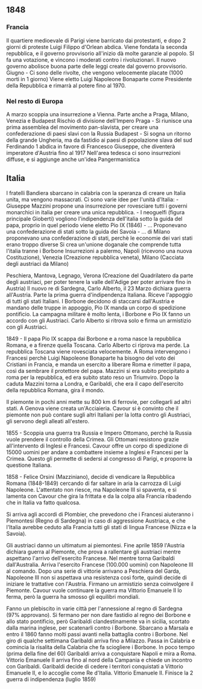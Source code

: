 ## 1848
### Francia
Il quartiere medioevale di Parigi viene barricato dai protestanti, e dopo 2 giorni di proteste Luigi Filippo d'Orlean abdica. Viene fondata la seconda repubblica, e il governo provvisorio all'inizio dà molte garanzie al popolo. SI fa una votazione, e vincono i moderati contro i rivoluzionari. Il nuovo governo abolisce buona parte delle leggi create dal governo provvisorio.
Giugno - Ci sono delle rivolte, che vengono velocemente placate (1000 morti in 1 giorno)
Viene eletto Luigi Napoleone Bonaparte come Presidente della Repubblica e rimarrà al potere fino al 1970.

### Nel resto di Europa
A marzo scoppia una insurrezione a Vienna.
Parte anche a Praga, Milano, Venezia e Budapest
Rischio di divisione dell'Impero
Praga - Si riunisce una prima assemblea del movimento pan-slavista, per creare una confederazione di paesi slavi con la Russia
Budapest - Si sogna un ritorno della grande Ungheria, ma da fastidio ai paesi di popolazione slava del sud
Ferdinando 1 abdica in favore di Francesco Giuseppe, che diventerà imperatore d'Austria fino al 1917
Nell'area tedesca ci sono insurrezioni diffuse, e si aggiunge anche un'idea Pangermanistica

## Italia
I fratelli Bandiera sbarcano in calabria con la speranza di creare un Italia unita, ma vengono massacrati.
Ci sono varie idee per l'unità d'Italia:
	- Giuseppe Mazzini propone una insurrezione per rovesciare tutti i governi monarchici in italia per creare una unica repubblica.
	- I neoguelfi (figura principale Gioberti) vogliono l'indipendenza dell'italia sotto la guida del papa, proprio in quel periodo viene eletto Pio IX (1846)
	- ... Proponevano una confederazione di stati sotto la guida dei Savoia
	- ... di Milano proponevano una confederazione di stati, perchè le economie dei vari stati erano troppo diverse
Si crea un'unione doganale che comprende tutta l'italia tranne i Borbone
Insurrezioni a palermo, Napoli (ricevono una nuova Costituzione), Venezia (Creazione repubblica veneta), Milano (Cacciata degli austriaci da Milano)

Peschiera, Mantova, Legnago, Verona (Creazione del Quadrilatero da parte degli austriaci, per poter tenere la valle dell'Adige per poter arrivare fino in Austria)
Il nuovo re di Sardegna, Carlo Alberto, il 23 Marzo dichiara guerra all'Austria. Parte la prima guerra d'indipendenza Italiana. Riceve l'appoggio di tutti gli stati Italiani. I Borbone decidono di staccarsi dall'Austria e mandano delle truppe in appoggio, Pio IX manda un corpo di spedizione pontificio. La campagna militare è molto lenta, i Borbone e Pio IX fanno un accordo con gli Austriaci. Carlo Alberto si ritrova solo e firma un armistizio con gli Austriaci.

1849 - Il papa Pio IX scappa dai Borbone e a roma nasce la repubblica Romana, e a firenze quella Toscana.
Carlo Alberto ci riprova ma perde. La repubblica Toscana viene rovesciata velocemente. A Roma intervengono i Francesi perchè Luigi Napoleone Bonaparte ha bisogno del voto dei Cristiani in Francia, e manda un esercito a liberare Roma e rimetter il papa, così da sembrare il protettore del papa. Mazzini si era subito precipitato a roma per la repubblica, ed era subito stato reso un Triumviro. Dopo la caduta Mazzini torna a Londra, e Garibaldi, che era il capo dell'esercito della repubblica Romana, gira il mondo.

Il piemonte in pochi anni mette su 800 km di ferrovie, per collegarli ad altri stati. A Genova viene creata un'Acciaieria. Cavour si è convinto che il piemonte non può contare sugli altri Italiani per la lotta contro gli Austriaci, gli servono degli alleati all'estero.

1855 - Scoppia una guerra tra Russia e Impero Ottomano, perchè la Russia vuole prendere il controllo della Crimea. Gli Ottomani resistono grazie all'intervento di Inglesi e Francesi. Cavour offre un corpo di spedizione di 15000 uomini per andare a combattere insieme a Inglesi e Francesi per la Crimea. Questo gli permette di sedersi al congresso di Parigi, e proporre la questione Italiana.

1858 - Felice Orsini (Mazziniano), decide di vendicare la Repubblica Romana (1848-1849) cercando di far saltare in aria la carrozza di Luigi Napoleone. L'attentato non riesce, ma Napoleone III si spaventa, e si lamenta con Cavour che gira la frittata e da la colpa alla Francia ribadendo che in Italia va fatto qualcosa.

Si arriva agli accordi di Plombier, che prevedono che i Francesi aiuteranno i Piemontesi (Regno di Sardegna) in caso di aggressione Austriaca, e che l'Italia avrebbe ceduto alla Francia tutti gli stati di lingua Francese (Nizza e la Savoia).

Gli austriaci danno un ultimatum ai piemontesi. Fine aprile 1859 l'Austria dichiara guerra al Piemonte, che prova a rallentare gli austriaci mentre aspettano l'arrivo dell'esercito Francese. Nel mentre torna Garibaldi dall'Australia. Arriva l'esercito Francese (100.000 uomini) con Napoleone III al comando. Dopo una serie di vittorie arrivano a Peschiera del Garda, Napoleone III non si aspettava una resistenza così forte, quindi decide di iniziare le trattative con l'Austria.
Firmano un armistizio senza coinvolgere il Piemonte. Cavour vuole continuare la guerra ma Vittorio Emanuele II lo ferma, però la guerra ha smosso gli equilibri mondiali.

Fanno un plebiscito in varie città per l'annessione al regno di Sardegna (97% approvano). Si fermano per non dare fastidio al regno dei Borbone e allo stato pontificio, però Garibaldi clandestinamente va in sicilia, scortato dalla marina inglese, per scatenarli contro i Borbone. Sbarcano a Marsala e entro il 1860 fanno molti passi avanti nella battaglia contro i Borbone. Nel giro di qualche settimana Garibaldi arriva fino a Milazzo. Passa in Calabria e comincia la risalita della Calabria che fa sciogliere i Borbone. In poco tempo (prima della fine del 60) Garibaldi arriva a conquistare Napoli e mira a Roma. Vittorio Emanuele II arriva fino al nord della Campania e chiede un incontro con Garibaldi. Garibaldi decide di cedere i territori conquistati a Vittorio Emanuele II, e lo accoglie come Re d'Italia. Vittorio Emanuele II. Finisce la 2 guerra di indipendenza (luglio 1859)